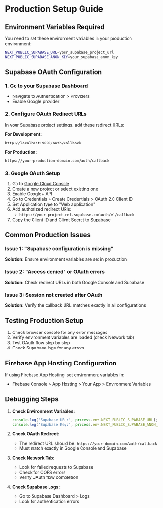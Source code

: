 # Production Setup Guide

## Environment Variables Required

You need to set these environment variables in your production environment:

```bash
NEXT_PUBLIC_SUPABASE_URL=your_supabase_project_url
NEXT_PUBLIC_SUPABASE_ANON_KEY=your_supabase_anon_key
```

## Supabase OAuth Configuration

### 1. Go to your Supabase Dashboard
- Navigate to Authentication > Providers
- Enable Google provider

### 2. Configure OAuth Redirect URLs
In your Supabase project settings, add these redirect URLs:

**For Development:**
```
http://localhost:9002/auth/callback
```

**For Production:**
```
https://your-production-domain.com/auth/callback
```

### 3. Google OAuth Setup
1. Go to [Google Cloud Console](https://console.cloud.google.com/)
2. Create a new project or select existing one
3. Enable Google+ API
4. Go to Credentials > Create Credentials > OAuth 2.0 Client ID
5. Set Application type to "Web application"
6. Add authorized redirect URIs:
   - `https://your-project-ref.supabase.co/auth/v1/callback`
7. Copy the Client ID and Client Secret to Supabase

## Common Production Issues

### Issue 1: "Supabase configuration is missing"
**Solution:** Ensure environment variables are set in production

### Issue 2: "Access denied" or OAuth errors
**Solution:** Check redirect URLs in both Google Console and Supabase

### Issue 3: Session not created after OAuth
**Solution:** Verify the callback URL matches exactly in all configurations

## Testing Production Setup

1. Check browser console for any error messages
2. Verify environment variables are loaded (check Network tab)
3. Test OAuth flow step by step
4. Check Supabase logs for any errors

## Firebase App Hosting Configuration

If using Firebase App Hosting, set environment variables in:
- Firebase Console > App Hosting > Your App > Environment Variables

## Debugging Steps

1. **Check Environment Variables:**
   ```javascript
   console.log('Supabase URL:', process.env.NEXT_PUBLIC_SUPABASE_URL);
   console.log('Supabase Key:', process.env.NEXT_PUBLIC_SUPABASE_ANON_KEY);
   ```

2. **Check OAuth Redirect:**
   - The redirect URL should be: `https://your-domain.com/auth/callback`
   - Must match exactly in Google Console and Supabase

3. **Check Network Tab:**
   - Look for failed requests to Supabase
   - Check for CORS errors
   - Verify OAuth flow completion

4. **Check Supabase Logs:**
   - Go to Supabase Dashboard > Logs
   - Look for authentication errors
